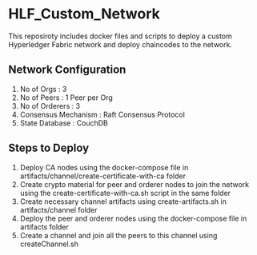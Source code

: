 # HLF_Custom_Network

This reposiroty includes docker files and scripts to deploy a custom Hyperledger Fabric network and deploy chaincodes to the network.

## Network Configuration

1. No of Orgs : 3  
2. No of Peers : 1 Peer per Org  
3. No of Orderers : 3  
4. Consensus Mechanism : Raft Consensus Protocol  
5. State Database : CouchDB  

## Steps to Deploy

1. Deploy CA nodes using the docker-compose file in artifacts/channel/create-certificate-with-ca folder
2. Create crypto material for peer and orderer nodes to join the network using the create-certificate-with-ca.sh script in the same folder
3. Create necessary channel artifacts using create-artifacts.sh in artifacts/channel folder
4. Deploy the peer and orderer nodes using the docker-compose file in artifacts folder
5. Create a channel and join all the peers to this channel using createChannel.sh
